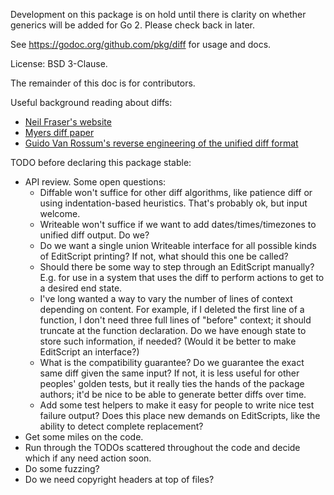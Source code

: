 Development on this package is on hold until there is clarity on whether generics will be added for Go 2. Please check back in later.

See https://godoc.org/github.com/pkg/diff for usage and docs.

License: BSD 3-Clause.

The remainder of this doc is for contributors.

Useful background reading about diffs:

* [Neil Fraser's website](https://neil.fraser.name/writing/diff)
* [Myers diff paper](http://www.xmailserver.org/diff2.pdf)
* [Guido Van Rossum's reverse engineering of the unified diff format](https://www.artima.com/weblogs/viewpost.jsp?thread=164293)

TODO before declaring this package stable:

* API review. Some open questions:
  - Diffable won't suffice for other diff algorithms, like patience diff or using indentation-based heuristics. That's probably ok, but input welcome.
  - Writeable won't suffice if we want to add dates/times/timezones to unified diff output. Do we?
  - Do we want a single union Writeable interface for all possible kinds of EditScript printing? If not, what should this one be called?
  - Should there be some way to step through an EditScript manually? E.g. for use in a system that uses the diff to perform actions to get to a desired end state.
  - I've long wanted a way to vary the number of lines of context depending on content. For example, if I deleted the first line of a function, I don't need three full lines of "before" context; it should truncate at the function declaration. Do we have enough state to store such information, if needed? (Would it be better to make EditScript an interface?)
  - What is the compatibility guarantee? Do we guarantee the exact same diff given the same input? If not, it is less useful for other peoples' golden tests, but it really ties the hands of the package authors; it'd be nice to be able to generate better diffs over time.
  - Add some test helpers to make it easy for people to write nice test failure output? Does this place new demands on EditScripts, like the ability to detect complete replacement?
* Get some miles on the code.
* Run through the TODOs scattered throughout the code and decide which if any need action soon.
* Do some fuzzing?
* Do we need copyright headers at top of files?
